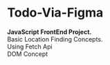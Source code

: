  # Todo-Via-Figma
<b>JavaScript FrontEnd Project.</b><br>
Basic Location Finding Concepts.<br>
Using Fetch Api<br>
DOM Concept
